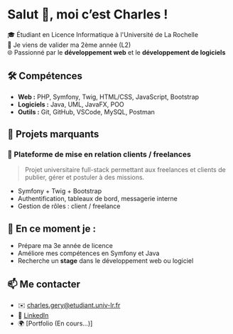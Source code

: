 # Salut 👋, moi c’est Charles !

🎓 Étudiant en Licence Informatique à l'Université de La Rochelle  
📍 Je viens de valider ma 2ème année (L2)  
🌐 Passionné par le **développement web** et le **développement de logiciels**

## 🛠️ Compétences
- **Web :** PHP, Symfony, Twig, HTML/CSS, JavaScript, Bootstrap
- **Logiciels :** Java, UML, JavaFX, POO
- **Outils :** Git, GitHub, VSCode, MySQL, Postman

## 💼 Projets marquants
### 🔗 Plateforme de mise en relation clients / freelances
> Projet universitaire full-stack permettant aux freelances et clients de publier, gérer et postuler à des missions.

- Symfony + Twig + Bootstrap
- Authentification, tableaux de bord, messagerie interne
- Gestion de rôles : client / freelance


## 🌱 En ce moment je :
- Prépare ma 3e année de licence
- Améliore mes compétences en Symfony et Java
- Recherche un **stage** dans le développement web ou logiciel

## 📫 Me contacter
- ✉️ [charles.gery@etudiant.univ-lr.fr](mailto:charles.gery@etudiant.univ-lr.fr)
- 💼 [LinkedIn](https://linkedin.com/in/charles-gery)
- 🌍 [Portfolio (En cours...)]


